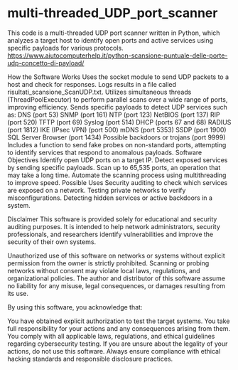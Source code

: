 # multi-threaded_UDP_port_scanner

This code is a multi-threaded UDP port scanner written in Python, which analyzes a target host to identify open ports and active services using specific payloads for various protocols.
https://www.aiutocomputerhelp.it/python-scansione-puntuale-delle-porte-udp-concetto-di-payload/

How the Software Works
Uses the socket module to send UDP packets to a host and check for responses.
Logs results in a file called risultati_scansione_ScanUDP.txt.
Utilizes simultaneous threads (ThreadPoolExecutor) to perform parallel scans over a wide range of ports, improving efficiency.
Sends specific payloads to detect UDP services such as:
DNS (port 53)
SNMP (port 161)
NTP (port 123)
NetBIOS (port 137)
RIP (port 520)
TFTP (port 69)
Syslog (port 514)
DHCP (ports 67 and 68)
RADIUS (port 1812)
IKE (IPsec VPN) (port 500)
mDNS (port 5353)
SSDP (port 1900)
SQL Server Browser (port 1434)
Possible backdoors or trojans (port 9999)
Includes a function to send fake probes on non-standard ports, attempting to identify services that respond to anomalous payloads.
Software Objectives
Identify open UDP ports on a target IP.
Detect exposed services by sending specific payloads.
Scan up to 65,535 ports, an operation that may take a long time.
Automate the scanning process using multithreading to improve speed.
Possible Uses
Security auditing to check which services are exposed on a network.
Testing private networks to verify misconfigurations.
Detecting hidden services or active backdoors in a system.

Disclaimer
This software is provided solely for educational and security auditing purposes. It is intended to help network administrators, security professionals, and researchers identify vulnerabilities and improve the security of their own systems.

Unauthorized use of this software on networks or systems without explicit permission from the owner is strictly prohibited. Scanning or probing networks without consent may violate local laws, regulations, and organizational policies. The author and distributor of this software assume no liability for any misuse, legal consequences, or damages resulting from its use.

By using this software, you acknowledge that:

You have obtained explicit authorization to test the target systems.
You take full responsibility for your actions and any consequences arising from them.
You comply with all applicable laws, regulations, and ethical guidelines regarding cybersecurity testing.
If you are unsure about the legality of your actions, do not use this software. Always ensure compliance with ethical hacking standards and responsible disclosure practices.
